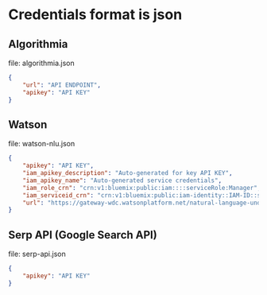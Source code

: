 # Credentials format is json

## Algorithmia

file: algorithmia.json
```json
{
    "url": "API ENDPOINT",
    "apikey": "API KEY"
}
```

## Watson

file: watson-nlu.json
```json
{
    "apikey": "API KEY",
    "iam_apikey_description": "Auto-generated for key API KEY",
    "iam_apikey_name": "Auto-generated service credentials",
    "iam_role_crn": "crn:v1:bluemix:public:iam::::serviceRole:Manager",
    "iam_serviceid_crn": "crn:v1:bluemix:public:iam-identity::IAM-ID::serviceid:ServiceId-ID",
    "url": "https://gateway-wdc.watsonplatform.net/natural-language-understanding/api"
}
```

## Serp API (Google Search API)

file: serp-api.json
```json
{
    "apikey": "API KEY"
}
```

